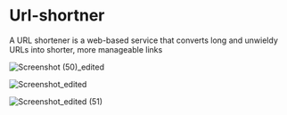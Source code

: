 # Url-shortner
A URL shortener is a web-based service that converts long and unwieldy URLs into shorter, more manageable links

![Screenshot (50)_edited](https://github.com/Himanshu-0201/Url-shortner/assets/72063509/809adaf2-e250-4187-a24c-fdd1026ef85f)


![Screenshot_edited](https://github.com/Himanshu-0201/Url-shortner/assets/72063509/4ad5542e-a519-4288-b97d-e5857db9f11b)



![Screenshot_edited (51)](https://github.com/Himanshu-0201/Url-shortner/assets/72063509/fae12e0e-9125-442c-9dfb-b1b266f985cd)
